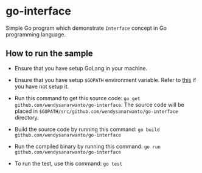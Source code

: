 # go-interface
Simple Go program which demonstrate `Interface` concept in Go programming language.

## How to run the sample

* Ensure that you have setup GoLang in your machine.

* Ensure that you have setup `$GOPATH` environment variable. Refer to [this](https://golang.org/doc/code.html#GOPATH) if you have not setup it.

* Run this command to get this source code: `go get github.com/wendysanarwanto/go-interface`. The source code will be placed in `$GOPATH/src/github.com/wendysanarwanto/go-interface` directory.

* Build the source code by running this command: `go build github.com/wendysanarwanto/go-interface`

* Run the compiled binary by running this command: `go run github.com/wendysanarwanto/go-interface`

* To run the test, use this command: `go test`
